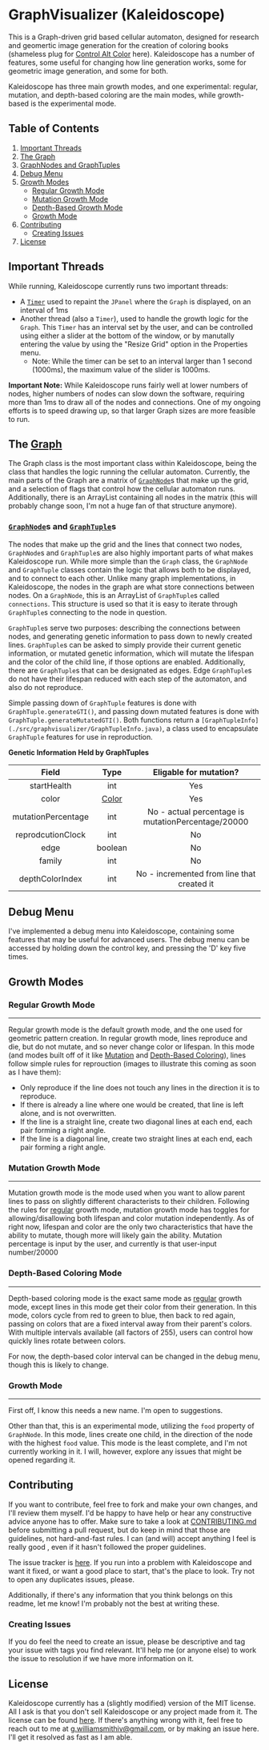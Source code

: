 # GraphVisualizer (Kaleidoscope)
This is a Graph-driven grid based cellular automaton, designed for research and geomertic image generation for the creation of coloring 
books (shameless plug for [Control Alt Color](https://www.amazon.com/Control-Alt-Color-Shayne-Alexander/dp/1545421331/ref=sr_1_1?ie=UTF8&qid=1500386753&sr=8-1&keywords=control+alt+color) here). Kaleidoscope has a number of features, some useful for changing how line generation works, some for geometric image generation, and some for both.

Kaleidoscope has three main growth modes, and one experimental: regular, mutation, and depth-based coloring are the main modes, while growth-based is the experimental mode.

## Table of Contents

1. [Important Threads](#important-threads)
2. [The Graph](#Graph)
3. [GraphNodes and GraphTuples](#graphnodes-and-graphtuples)
4. [Debug Menu](#debug-menu)
5. [Growth Modes](#growth-modes)
   * [Regular Growth Mode](#regular-growth-mode)
   * [Mutation Growth Mode](#mutation-growth-mode)
   * [Depth-Based Growth Mode](#depth-based-growth-mode)
   * [Growth Mode](#growth-mode)
6. [Contributing](#contributing)
   * [Creating Issues](#creating-issues)
7. [License](#license)


## Important Threads

While running, Kaleidoscope currently runs two important threads:
*  A [`Timer`](https://docs.oracle.com/javase/7/docs/api/java/util/Timer.html) used to repaint the `JPanel` where the `Graph` is displayed, on an interval of 1ms
*  Another thread (also a `Timer`), used to handle the growth logic for the `Graph`. This `Timer` has an interval set by the user, and can be controlled using either a slider at the bottom of the window, or by manutally entering the value by using the "Resize Grid" option in the Properties menu.
    * Note: While the timer can be set to an interval larger than 1 second (1000ms), the maximum value of the slider is 
    1000ms.
    
**Important Note:** While Kaleidoscope runs fairly well at lower numbers of nodes, higher numbers of nodes can slow down the software,  requiring more than 1ms to draw all of the nodes and connections. One of my ongoing efforts is to speed drawing up, so that larger Graph  sizes are more feasible to run.

## The [Graph](./src/graphvisualizer/Graph.java)

The Graph class is the most important class within Kaleidoscope, being the class that handles the logic running the cellular automaton. Currently, the main parts of the Graph are a matrix of [`GraphNode`](./src/graphvisualizer)s that make up the grid, and a selection of flags that control how the cellular automaton runs. Additionally, there is an ArrayList containing all nodes in the matrix (this will probably change soon, I'm not a huge fan of that structure anymore).

### [`GraphNode`](./src/graphvisualizer/GraphNode.java)s and [`GraphTuple`](./src.graphvisualizer/GraphTuple)s

The nodes that make up the grid and the lines that connect two nodes, `GraphNode`s and `GraphTuple`s are also highly important parts of what makes Kaleidoscope run. While more simple than the `Graph` class, the `GraphNode` and `GraphTuple` classes contain the logic that allows both to be displayed, and to connect to each other. Unlike many graph implementations, in Kaleidoscope, the nodes in the graph are what store connections between nodes. On a `GraphNode`, this is an ArrayList of `GraphTuple`s called `connections`. This structure is used so that it is easy to iterate through `GraphTuple`s connecting to the node in question. 

`GraphTuple`s serve two purposes: describing the connections between nodes, and generating genetic information to pass down to newly created lines. `GraphTuple`s can be asked to simply provide their current genetic information, or mutated genetic information, which will mutate the lifespan and the color of the child line, if those options are enabled. Additionally, there are `GraphTuple`s that can be designated as edges. Edge `GraphTuple`s do not have their lifespan reduced with each step of the automaton, and also do not reproduce.

Simple passing down of `GraphTuple` features is done with `GraphTuple.generateGTI()`, and passing down mutated features is done with `GraphTuple.generateMutatedGTI()`. Both functions return a `[GraphTupleInfo](./src/graphvisualizer/GraphTupleInfo.java)`, a class used to encapsulate `GraphTuple` features for use in reproduction.

**Genetic Information Held by GraphTuples**

 Field | Type | Eligable for mutation?
 :---: | :---: | :---:
 startHealth | int | Yes
 color | [Color](https://docs.oracle.com/javase/7/docs/api/java/awt/Color.html)| Yes
 mutationPercentage | int | No - actual percentage is mutationPercentage/20000
 reprodcutionClock | int | No
 edge | boolean | No
 family | int | No
 depthColorIndex | int | No - incremented from line that created it
 
## Debug Menu

I've implemented a debug menu into Kaleidoscope, containing some features that may be useful for advanced users. The debug menu can be accessed by holding down the control key, and pressing the 'D' key five times.
 
## Growth Modes
 
### Regular Growth Mode
---

Regular growth mode is the default growth mode, and the one used for geometric pattern creation. In regular growth mode, lines reproduce and die, but do not mutate, and so never change color or lifespan. In this mode (and modes built off of it like [Mutation](#mutation-growth-mode) and [Depth-Based Coloring](#depth-based-coloring-mode)), lines follow simple rules for reprouction (images to illustrate this coming as soon as I have them):
 
 * Only reproduce if the line does not touch any lines in the direction it is to reproduce.
 * If there is already a line where one would be created, that line is left alone, and is not overwritten.
 * If the line is a straight line, create two diagonal lines at each end, each pair forming a right angle.
 * If the line is a diagonal line, create two straight lines at each end, each pair forming a right angle.

### Mutation Growth Mode
---

Mutation growth mode is the mode used when you want to allow parent lines to pass on slightly different characterists to their children. Following the rules for [regular](#regular-growth-mode) growth mode, mutation growth mode has toggles for allowing/disallowing both lifespan and color mutation independently. As of right now, lifespan and color are the only two characteristics that have the ability to mutate, though more will likely gain the ability. Mutation percentage is input by the user, and currently is that user-input number/20000

### Depth-Based Coloring Mode
---

Depth-based coloring mode is the exact same mode as [regular](#regular-growth-mode) growth mode, except lines in this mode get their color from their generation. In this mode, colors cycle from red to green to blue, then back to red again, passing on colors that are a fixed interval away from their parent's colors. With multiple intervals available (all factors of 255), users can control how quickly lines rotate between colors.

For now, the depth-based color interval can be changed in the debug menu, though this is likely to change.

### Growth Mode
---

First off, I know this needs a new name. I'm open to suggestions.

Other than that, this is an experimental mode, utilizing the `food` property of `GraphNode`. In this mode, lines create one child, in the direction of the node with the highest `food` value. This mode is the least complete, and I'm not currently working in it. I will, however, explore any issues that might be opened regarding it.

## Contributing

If you want to contribute, feel free to fork and make your own changes, and I'll review them myself. I'd be happy to have help or hear any constructive advice anyone has to offer. Make sure to take a look at [CONTRIBUTING.md](./CONTRIBUTING.md) before submitting a pull request, but do keep in mind that those are guidelines, not hard-and-fast rules. I can (and will) accept anything I feel is really good , even if it hasn't followed the proper guidelines.

The issue tracker is [here](https://github.com/gwilliamsmith/GraphVisualizer/issues). If you run into a problem with Kaleidoscope and want it fixed, or want a good place to start, that's the place to look. Try not to open any duplicates issues, please.

Additionally, if there's any information that you think belongs on this readme, let me know! I'm probably not the best at writing these.

### Creating Issues

If you do feel the need to create an issue, please be descriptive and tag your issue with tags you find relevant. It'll help me (or anyone else) to work the issue to resolution if we have more information on it.

## License

Kaleidoscope currently has a (slightly modified) version of the MIT license. All I ask is that you don't sell Kaleidoscope or any project made from it. The license can be found [here](./license). If there's anything wrong with it, feel free to reach out to me at g.williamsmithiv@gmail.com, or by making an issue here. I'll get it resolved as fast as I am able.
